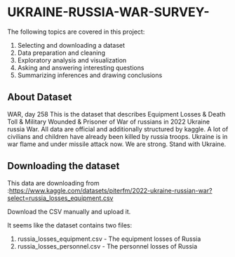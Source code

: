 # UKRAINE-RUSSIA-WAR-SURVEY-

The following topics are covered in this project:
1. Selecting and downloading a dataset
2. Data preparation and cleaning
3. Exploratory analysis and visualization
4. Asking and answering interesting questions
5. Summarizing inferences and drawing conclusions
## About Dataset
WAR, day 258
This is the dataset that describes Equipment Losses & Death Toll & Military Wounded & Prisoner of War of russians in 2022 Ukraine russia War. All data are official and additionally structured by kaggle. A lot of civilians and children have already been killed by russia troops. Ukraine is in war flame and under missile attack now. We are strong. Stand with Ukraine.

## Downloading the dataset
This data are downloading from :https://www.kaggle.com/datasets/piterfm/2022-ukraine-russian-war?select=russia_losses_equipment.csv

Download the CSV manually and upload it.

It seems like the dataset contains two files:

1. russia_losses_equipment.csv - The equipment losses of Russia
2. russia_losses_personnel.csv - The personnel losses of Russia
